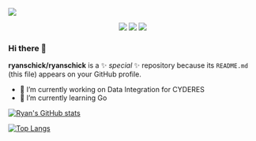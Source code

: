 <p align="center">
 
</p align="center">
<img src="img src="https://github.com/rmschick99/rmschick99/blob/main/images/banner.png"" />

<p align="center">
 
 <img src="https://badges.pufler.dev/visits/rmschick99/rmschick99"/> 
 <!-- <img src="https://badges.pufler.dev/years/ritik307"/> -->
 <img src="https://badges.pufler.dev/repos/rmschick99"/>
 <img src="https://badges.pufler.dev/commits/monthly/rmschick99" />

</p>


### Hi there 👋


**ryanschick/ryanschick** is a ✨ _special_ ✨ repository because its `README.md` (this file) appears on your GitHub profile.

- 🔭 I’m currently working on Data Integration for CYDERES
- 🌱 I’m currently learning Go


[![Ryan's GitHub stats](https://github-readme-stats.vercel.app/api?username=rmschick99&count_private=true&hide=stars,issues&show_icons=true&theme=dracula)](https://github.com/anuraghazra/github-readme-stats)

[![Top Langs](https://github-readme-stats.vercel.app/api/top-langs/?username=rmschick99&layout=compact&theme=dracula)](https://github.com/anuraghazra/github-readme-stats)
